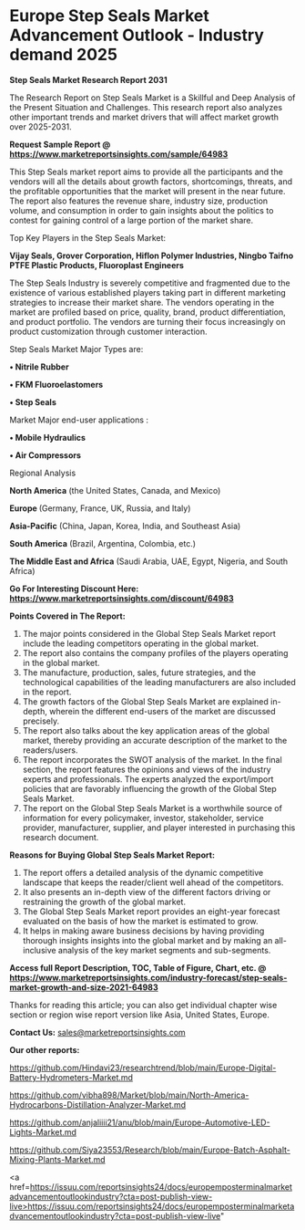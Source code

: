 # Europe Step Seals Market Advancement Outlook - Industry demand 2025

<strong>Step Seals Market Research Report 2031</strong>

The Research Report on Step Seals Market is a Skillful and Deep Analysis of the Present Situation and Challenges. This research report also analyzes other important trends and market drivers that will affect market growth over 2025-2031.

<strong>Request Sample Report @ <a href=https://www.marketreportsinsights.com/sample/64983>https://www.marketreportsinsights.com/sample/64983</a></strong>

This Step Seals market report aims to provide all the participants and the vendors will all the details about growth factors, shortcomings, threats, and the profitable opportunities that the market will present in the near future. The report also features the revenue share, industry size, production volume, and consumption in order to gain insights about the politics to contest for gaining control of a large portion of the market share.

Top Key Players in the Step Seals Market:

<strong>Vijay Seals, Grover Corporation, Hiflon Polymer Industries, Ningbo Taifno PTFE Plastic Products, Fluoroplast Engineers</strong>

The Step Seals Industry is severely competitive and fragmented due to the existence of various established players taking part in different marketing strategies to increase their market share. The vendors operating in the market are profiled based on price, quality, brand, product differentiation, and product portfolio. The vendors are turning their focus increasingly on product customization through customer interaction.

Step Seals Market Major Types are:

<strong>• Nitrile Rubber

• FKM Fluoroelastomers

• Step Seals</strong>

Market Major end-user applications :

<strong>• Mobile Hydraulics

• Air Compressors</strong>

Regional Analysis

</u><strong><b>North America</b></strong> (the United States, Canada, and Mexico)

<strong><b>Europe </b></strong>(Germany, France, UK, Russia, and Italy)

<strong><b>Asia-Pacific</b></strong> (China, Japan, Korea, India, and Southeast Asia)

<strong><b>South America</b></strong> (Brazil, Argentina, Colombia, etc.)

<strong><b>The Middle East and Africa</b></strong> (Saudi Arabia, UAE, Egypt, Nigeria, and South Africa)

<strong>Go For Interesting Discount Here: <a href=https://www.marketreportsinsights.com/discount/64983>https://www.marketreportsinsights.com/discount/64983</a></strong>

<strong>Points Covered in The Report:</strong>
<ol>
  <li>The major points considered in the Global Step Seals Market report include the leading competitors operating in the global market.</li>
  <li>The report also contains the company profiles of the players operating in the global market.</li>
  <li>The manufacture, production, sales, future strategies, and the technological capabilities of the leading manufacturers are also included in the report.</li>
  <li>The growth factors of the Global Step Seals Market are explained in-depth, wherein the different end-users of the market are discussed precisely.</li>
  <li>The report also talks about the key application areas of the global market, thereby providing an accurate description of the market to the readers/users.</li>
  <li>The report incorporates the SWOT analysis of the market. In the final section, the report features the opinions and views of the industry experts and professionals. The experts analyzed the export/import policies that are favorably influencing the growth of the Global Step Seals Market.</li>
  <li>The report on the Global Step Seals Market is a worthwhile source of information for every policymaker, investor, stakeholder, service provider, manufacturer, supplier, and player interested in purchasing this research document.</li>
</ol>
<strong>Reasons for Buying Global Step Seals Market Report:</strong>

<ol>
  <li>The report offers a detailed analysis of the dynamic competitive landscape that keeps the reader/client well ahead of the competitors.</li>
  <li>It also presents an in-depth view of the different factors driving or restraining the growth of the global market.</li>
  <li>The Global Step Seals Market report provides an eight-year forecast evaluated on the basis of how the market is estimated to grow.</li>
  <li>It helps in making aware business decisions by having providing thorough insights insights into the global market and by making an all-inclusive analysis of the key market segments and sub-segments.</li>
</ol>
<strong>Access full Report Description, TOC, Table of Figure, Chart, etc. @ <a href=https://www.marketreportsinsights.com/industry-forecast/step-seals-market-growth-and-size-2021-64983>https://www.marketreportsinsights.com/industry-forecast/step-seals-market-growth-and-size-2021-64983</a></strong>


Thanks for reading this article; you can also get individual chapter wise section or region wise report version like Asia, United States, Europe.

<strong>Contact Us:</strong>
sales@marketreportsinsights.com

<strong>Our other reports:</strong>

<a href=https://github.com/Hindavi23/researchtrend/blob/main/Europe-Digital-Battery-Hydrometers-Market.md>https://github.com/Hindavi23/researchtrend/blob/main/Europe-Digital-Battery-Hydrometers-Market.md</a>

<a href=https://github.com/vibha898/Market/blob/main/North-America-Hydrocarbons-Distillation-Analyzer-Market.md>https://github.com/vibha898/Market/blob/main/North-America-Hydrocarbons-Distillation-Analyzer-Market.md</a>

<a href=https://github.com/anjaliiii21/anu/blob/main/Europe-Automotive-LED-Lights-Market.md>https://github.com/anjaliiii21/anu/blob/main/Europe-Automotive-LED-Lights-Market.md</a>

<a href=https://github.com/Siya23553/Research/blob/main/Europe-Batch-Asphalt-Mixing-Plants-Market.md>https://github.com/Siya23553/Research/blob/main/Europe-Batch-Asphalt-Mixing-Plants-Market.md</a>

<a href=https://issuu.com/reportsinsights24/docs/europemposterminalmarketadvancementoutlookindustry?cta=post-publish-view-live>https://issuu.com/reportsinsights24/docs/europemposterminalmarketadvancementoutlookindustry?cta=post-publish-view-live</a>"
